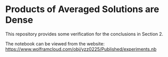 # Products of Averaged Solutions are Dense
This repository provides some verification for the conclusions in Section 2.

The notebook can be viewed from the website: https://www.wolframcloud.com/obj/yzz0225/Published/experiments.nb
